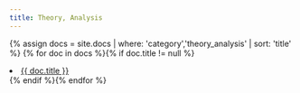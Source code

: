```yaml
---
title: Theory, Analysis
---
```


{% assign docs = site.docs | where: 'category','theory_analysis' | sort: 'title' %}
{% for doc in docs %}{% if doc.title != null %}
<li><a href="{{ site.baseurl}}{{ doc.url }}">{{ doc.title }}</a></li>
{% endif %}{% endfor %}

